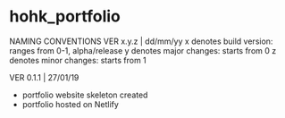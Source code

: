 # hohk_portfolio
NAMING CONVENTIONS
VER x.y.z | dd/mm/yy
x denotes build version: ranges from 0-1, alpha/release
y denotes major changes: starts from 0
z denotes minor changes: starts from 1

VER 0.1.1 | 27/01/19
- portfolio website skeleton created
- portfolio hosted on Netlify

